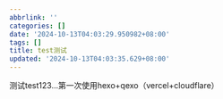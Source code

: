 ```yaml
---
abbrlink: ''
categories: []
date: '2024-10-13T04:03:29.950982+08:00'
tags: []
title: test测试
updated: '2024-10-13T04:03:35.629+08:00'
---
```

测试test123...第一次使用hexo+qexo（vercel+cloudflare）
